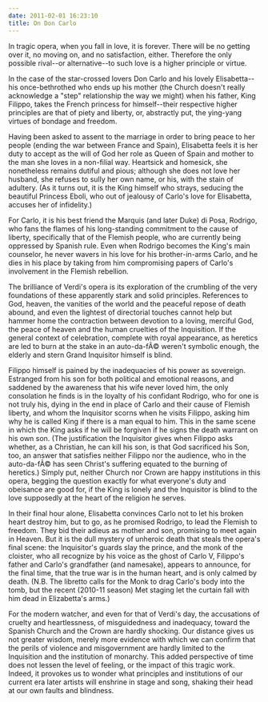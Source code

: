 ```yaml
---
date: 2011-02-01 16:23:10
title: On Don Carlo
---
```


In tragic opera, when you fall in love, it is forever. There will be no getting over it, no moving on, and no satisfaction, either. Therefore the only possible rival--or alternative--to such love is a higher principle or virtue.

In the case of the star-crossed lovers Don Carlo and his lovely Elisabetta--his once-bethrothed who ends up his mother (the Church doesn't really acknowledge a "step" relationship the way we might) when his father, King Filippo, takes the French princess for himself--their respective higher principles are that of piety and liberty, or, abstractly put, the ying-yang virtues of bondage and freedom.

<span style="font-family: Georgia, 'Bitstream Charter', serif; line-height: 24px; font-size: 16px;"><!--more--></span>Having been asked to assent to the marriage in order to bring peace to her people (ending the war between France and Spain), Elisabetta feels it is her duty to accept as the will of God her role as Queen of Spain and mother to the man she loves in a non-filial way. Heartsick and homesick, she nonetheless remains dutiful and pious; although she does not love her husband, she refuses to sully her own name, or his, with the stain of adultery. (As it turns out, it is the King himself who strays, seducing the beautiful Princess Eboli, who out of jealousy of Carlo's love for Elisabetta, accuses her of infidelity.)

For Carlo, it is his best friend the Marquis (and later Duke) di Posa, Rodrigo, who fans the flames of his long-standing commitment to the cause of liberty, specifically that of the Flemish people, who are currently being oppressed by Spanish rule. Even when Rodrigo becomes the King's main counselor, he never wavers in his love for his brother-in-arms Carlo, and he dies in his place by taking from him compromising papers of Carlo's involvement in the Flemish rebellion.

The brilliance of Verdi's opera is its exploration of the crumbling of the very foundations of these apparently stark and solid principles. References to God, heaven, the vanities of the world and the peaceful repose of death abound, and even the lightest of directorial touches cannot help but hammer home the contraction between devotion to a loving, merciful God, the peace of heaven and the human cruelties of the Inquisition. If the general context of celebration, complete with royal appearance, as heretics are led to burn at the stake in an auto-da-fÃ© weren't symbolic enough, the elderly and stern Grand Inquisitor himself is blind.

Filippo himself is pained by the inadequacies of his power as sovereign. Estranged from his son for both political and emotional reasons, and saddened by the awareness that his wife never loved him, the only consolation he finds is in the loyalty of his confidant Rodrigo, who for one is not truly his, dying in the end in place of Carlo and their cause of Flemish liberty, and whom the Inquisitor scorns when he visits Filippo, asking him why he is called King if there is a man equal to him. This in the same scene in which the King asks if he will be forgiven if he signs the death warrant on his own son. (The justification the Inquisitor gives when Filippo asks whether, as a Christian, he can kill his son, is that God sacrificed his Son, too, an answer that satisfies neither Filippo nor the audience, who in the auto-da-fÃ© has seen Christ's suffering equated to the burning of heretics.) Simply put, neither Church nor Crown are happy institutions in this opera, begging the question exactly for what everyone's duty and obeisance are good for, if the King is lonely and the Inquisitor is blind to the love supposedly at the heart of the religion he serves.

In their final hour alone, Elisabetta convinces Carlo not to let his broken heart destroy him, but to go, as he promised Rodrigo, to lead the Flemish to freedom. They bid their adieus as mother and son, promising to meet again in Heaven. But it is the dull mystery of unheroic death that steals the opera's final scene: the Inquisitor's guards slay the prince, and the monk of the cloister, who all recognize by his voice as the ghost of Carlo V, Filippo's father and Carlo's grandfather (and namesake), appears to announce, for the final time, that the true war is in the human heart, and is only calmed by death. (N.B. The libretto calls for the Monk to drag Carlo's body into the tomb, but the recent (2010-11 season) Met staging let the curtain fall with him dead in Elizabetta's arms.)

For the modern watcher, and even for that of Verdi's day, the accusations of cruelty and heartlessness, of misguidedness and inadequacy, toward the Spanish Church and the Crown are hardly shocking. Our distance gives us not greater wisdom, merely more evidence with which we can confirm that the perils of violence and misgovernment are hardly limited to the Inquisition and the institution of monarchy. This added perspective of time does not lessen the level of feeling, or the impact of this tragic work. Indeed, it provokes us to wonder what principles and institutions of our current era later artists will enshrine in stage and song, shaking their head at our own faults and blindness.
